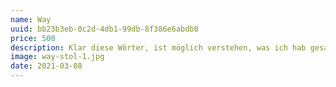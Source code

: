 ```yaml
---
name: Way
uuid: bb23b3eb-0c2d-4db1-99db-8f386e6abdb8
price: 500
description: Klar diese Wörter, ist möglich verstehen, was ich hab gesagt? Danke. Offensiv, offensiv ist wie machen wir in Platz. Zweitens. ich habe erklärt mit diese zwei Spieler:. nach Dortmund brauchen vielleicht Halbzeit Pause. Ich habe auch andere Mannschaften gesehen in Europa nach diese Mittwoch. Ich habe gesehen auch zwei Tage die Training. Ein Trainer ist nicht ein Idiot! Ein Trainer sei sehen was passieren in Platz. In diese Spiel es waren zwei, drei diese Spieler waren schwach wie eine Flasche leer! Haben Sie gesehen Mittwoch, welche Mannschaft hat gespielt Mittwoch?
image: way-stol-1.jpg
date: 2021-03-08
---
```

